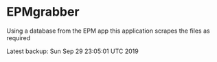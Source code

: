 # EPMgrabber
Using a database from the EPM app this application scrapes the files as required


Latest backup: Sun Sep 29 23:05:01 UTC 2019
